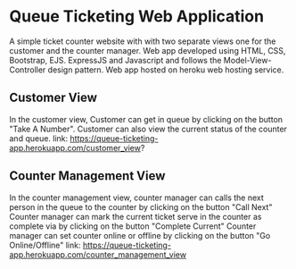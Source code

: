 # Queue Ticketing Web Application
A simple ticket counter website with with two separate views one for the customer and the counter manager.
Web app developed using HTML, CSS, Bootstrap, EJS. ExpressJS and Javascript and follows the Model-View-Controller design pattern.
Web app hosted on heroku web hosting service. 

## Customer View 
In the customer view, 
Customer can get in queue by clicking on the button "Take A Number". 
Customer can also view the current status of the counter and queue.
link: https://queue-ticketing-app.herokuapp.com/customer_view?

## Counter Management View
In the counter management view, 
counter manager can calls the next person in the queue to the counter by clicking on the button "Call Next"
Counter manager can mark the current ticket serve in the counter as complete via by clicking on the button "Complete Current"
Counter manager can set counter online or offline by clicking on the button "Go Online/Offline"
link: https://queue-ticketing-app.herokuapp.com/counter_management_view
